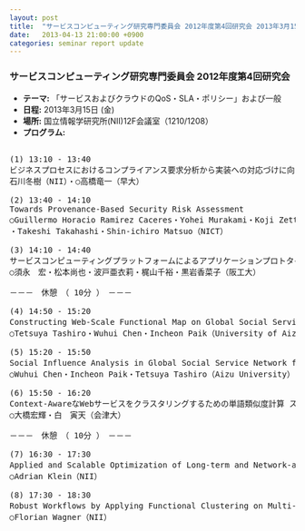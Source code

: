 ```yaml
---
layout: post
title:  "サービスコンピューティング研究専門委員会 2012年度第4回研究会 2013年3月15日 (金)"
date:   2013-04-13 21:00:00 +0900
categories: seminar report update
---
```


### サービスコンピューティング研究専門委員会 2012年度第4回研究会
- __テーマ:__ 「サービスおよびクラウドのQoS・SLA・ポリシー」および一般
- __日程:__ 2013年3月15日 (金)</font></b>
- __場所:__ 国立情報学研究所(NII)12F会議室（1210/1208）
- __プログラム:__

<pre>

(1) 13:10 - 13:40
ビジネスプロセスにおけるコンプライアンス要求分析から実装への対応づけに向けて スライド
石川冬樹（NII）・○高橋竜一（早大）

(2) 13:40 - 14:10
Towards Provenance-Based Security Risk Assessment
○Guillermo Horacio Ramirez Caceres・Yohei Murakami・Koji Zettsu
・Takeshi Takahashi・Shin-ichiro Matsuo（NICT）

(3) 14:10 - 14:40
サービスコンピューティングプラットフォームによるアプリケーションプロトタイピング  スライド
○須永　宏・松本尚也・波戸亜衣莉・梶山千裕・黒岩香菜子（阪工大）

－－－　休憩　（ 10分 ）　－－－

(4) 14:50 - 15:20
Constructing Web-Scale Functional Map on Global Social Service Network for Workflow-as-a-Service スライド
○Tetsuya Tashiro・Wuhui Chen・Incheon Paik（University of Aizu）

(5) 15:20 - 15:50
Social Influence Analysis in Global Social Service Network for Better Quality スライド
○Wuhui Chen・Incheon Paik・Tetsuya Tashiro（Aizu University）

(6) 15:50 - 16:20
Context-AwareなWebサービスをクラスタリングするための単語類似度計算 スライド
○大橋宏輝・白　寅天（会津大）

－－－　休憩　（ 10分 ）　－－－

(7) 16:30 - 17:30
Applied and Scalable Optimization of Long-term and Network-aware Service Compositions  スライド
○Adrian Klein（NII）

(8) 17:30 - 18:30
Robust Workflows by Applying Functional Clustering on Multi-Objective Service Composition  スライド
○Florian Wagner（NII）
</pre>

